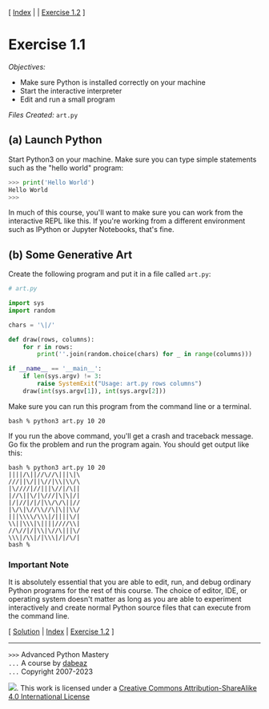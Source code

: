 \[ [Index](index.md) | []() | [Exercise 1.2](ex1_2.md) \]

# Exercise 1.1

*Objectives:*

- Make sure Python is installed correctly on your machine
- Start the interactive interpreter
- Edit and run a small program

*Files Created:* `art.py`

## (a) Launch Python

Start Python3 on your machine.  Make sure you can type simple
statements such as the "hello world" program:

```python
>>> print('Hello World')
Hello World
>>>
```

In much of this course, you'll want to make sure you can work from
the interactive REPL like this.   If you're working from a different
environment such as IPython or Jupyter Notebooks, that's fine.

## (b) Some Generative Art

Create the following program and put it in a file called `art.py`:

```python
# art.py

import sys
import random

chars = '\|/'

def draw(rows, columns):
    for r in rows:
        print(''.join(random.choice(chars) for _ in range(columns)))

if __name__ == '__main__':
    if len(sys.argv) != 3:
        raise SystemExit("Usage: art.py rows columns")
    draw(int(sys.argv[1]), int(sys.argv[2]))
```

Make sure you can run this program from the command line or a terminal.

```
bash % python3 art.py 10 20
```

If you run the above command, you'll get a crash and traceback message.
Go fix the problem and run the program again.  You should get output like
this:

```
bash % python3 art.py 10 20
||||/\||//\//\|||\|\
///||\/||\//|\\|\\/\
|\////|//|||\//|/\||
|//\||\/|\///|\|\|/|
|/|//|/|/|\\/\/\||//
|\/\|\//\\//\|\||\\/
|||\\\\/\\\|/||||\/|
\\||\\\|\||||////\\|
//\//|/|\\|\//\|||\/
\\\|/\\|/|\\\|/|/\/|
bash %
```

### Important Note

It is absolutely essential that you are able to edit, run, and debug
ordinary Python programs for the rest of this course.  The choice
of editor, IDE, or operating system doesn't matter as long as you
are able to experiment interactively and create normal Python source
files that can execute from the command line.


\[ [Solution](soln1_1.md) | [Index](index.md) | [Exercise 1.2](ex1_2.md) \]



----
`>>>` Advanced Python Mastery  
`...` A course by [dabeaz](https://www.dabeaz.com)  
`...` Copyright 2007-2023  

![](https://i.creativecommons.org/l/by-sa/4.0/88x31.png). This work is licensed under a [Creative Commons Attribution-ShareAlike 4.0 International License](http://creativecommons.org/licenses/by-sa/4.0/)
